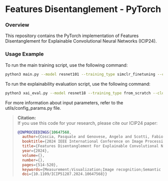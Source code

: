 # Features Disentanglement - PyTorch

### Overview
This repository contains the PyTorch implementation of Features Disentanglement for Explainable Convolutional Neural Networks (ICIP24).

### Usage Example

To run the main training script, use the following command:

```bash
python3 main.py --model resnet101 --training_type simclr_finetuning --closest_classes False --data_percentage 100 --num_classes 5 --epochs 250 --num_closest_classes 5 --batch_size 64
```
To run the explainability evaluation script, use the following command:

```bash
python3 xai_eval.py --model resnet18 --training_type from_scratch --closest_classes False --data_percentage 100 --num_classes 5 --epochs 250 --num_closest_classes 5 --cam_type LayerCAM
```
For more information about input parameters, refer to the utils/config_params.py file.

> **Citation:**  
> If you use this code for your research, please cite our ICIP24 paper:
> 
> ```bibtex
> @INPROCEEDINGS{10647568,
>   author={Coscia, Pasquale and Genovese, Angelo and Scotti, Fabio and Piuri, Vincenzo},
>   booktitle={2024 IEEE International Conference on Image Processing (ICIP)}, 
>   title={Features Disentanglement For Explainable Convolutional Neural Networks}, 
>   year={2024},
>   volume={},
>   number={},
>   pages={514-520},
>   keywords={Measurement;Visualization;Image recognition;Semantic segmentation;Decision making;Convolutional neural networks;Security;Explainable AI (XAI);ResNet;self-supervised learning (SSL);disentanglement},
>   doi={10.1109/ICIP51287.2024.10647568}}
> ```
